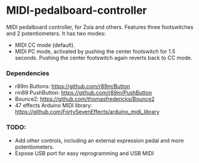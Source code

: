 # MIDI-pedalboard-controller
MIDI pedalboard controller, for Zoia and others. Features three footswitches and 2 potentiometers. It has two modes:
- MIDI CC mode (default).
- MIDI PC mode, activated by pushing the center footswitch for 1.5 seconds. Pushing the center footswitch again reverts back to CC mode.

### Dependencies
- r89m Buttons: https://github.com/r89m/Button
- rm89 PushButton: https://github.com/r89m/PushButton
- Bounce2: https://github.com/thomasfredericks/Bounce2
- 47 effects Arduino MIDI library: https://github.com/FortySevenEffects/arduino_midi_library

### TODO:
- Add other controls, including an external expression pedal and more potentiometers.
- Expose USB port for easy reprogramming and USB MIDI
